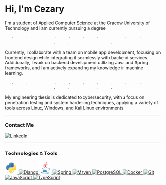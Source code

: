 <h1 align="left">Hi, I'm Cezary </h1>
I'm a student of Applied Computer Science at the Cracow University of Technology and I am currently pursuing a degree

<p align="center">∙   ∙   ∙   ∙   ∙   ∙   ∙   ∙   ∙   ∙   ∙   ∙   ∙   ∙   ∙</p>

Currently, I collaborate with a team on mobile app development, focusing on frontend design while integrating it seamlessly with backend services.
<br/>
Additionally, I work on backend development utilizing Java and Spring frameworks, and I am actively expanding my knowledge in machine learning.

<p align="center">∙   ∙   ∙   ∙   ∙   ∙   ∙   ∙   ∙   ∙   ∙   ∙   ∙   ∙   ∙</p>

My engineering thesis is dedicated to cybersecurity, with a focus on penetration testing and system hardening techniques, applying a variety of tools across Linux, Windows, and Kali Linux environments.




---

<h3 align="left"> Contact Me</h3>
<p align="left">
  <a href="https://www.linkedin.com/in/cezary-kochanski09" target="_blank">
    <img src="https://cdn.jsdelivr.net/gh/devicons/devicon@latest/icons/linkedin/linkedin-original.svg" alt="LinkedIn" width="40" height="40"/>
  </a>
</p>

---

<h3 align="left"> Technologies & Tools</h3>
<p align="left">
  <a href="https://www.python.org" target="_blank" rel="noreferrer">
    <img src="https://raw.githubusercontent.com/devicons/devicon/master/icons/python/python-original.svg" alt="Python" width="40" height="40"/>
  </a>
  <a href="https://www.djangoproject.com" target="_blank" rel="noreferrer">
    <img src="https://cdn.jsdelivr.net/gh/devicons/devicon/icons/django/django-plain.svg" alt="Django" width="40" height="40"/>
  </a>
  <a href="https://www.java.com" target="_blank" rel="noreferrer">
    <img src="https://raw.githubusercontent.com/devicons/devicon/master/icons/java/java-original.svg" alt="Java" width="40" height="40"/>
  </a>
  <a href="https://spring.io" target="_blank" rel="noreferrer">
    <img src="https://cdn.jsdelivr.net/gh/devicons/devicon/icons/spring/spring-original.svg" alt="Spring" width="40" height="40"/>
  </a>
  <a href="https://maven.apache.org" target="_blank" rel="noreferrer">
    <img src="https://cdn.jsdelivr.net/gh/devicons/devicon/icons/maven/maven-original.svg" alt="Maven" width="40" height="40"/>
  </a>
  <a href="https://www.postgresql.org" target="_blank" rel="noreferrer">
    <img src="https://cdn.jsdelivr.net/gh/devicons/devicon/icons/postgresql/postgresql-original.svg" alt="PostgreSQL" width="40" height="40"/>
  </a>
  <a href="https://www.docker.com" target="_blank" rel="noreferrer">
    <img src="https://cdn.jsdelivr.net/gh/devicons/devicon/icons/docker/docker-original.svg" alt="Docker" width="40" height="40"/>
  </a>
  <a href="https://git-scm.com" target="_blank" rel="noreferrer">
    <img src="https://cdn.jsdelivr.net/gh/devicons/devicon/icons/git/git-original.svg" alt="Git" width="40" height="40"/>
  </a>
  <a href="https://developer.mozilla.org/en-US/docs/Web/JavaScript" target="_blank" rel="noreferrer">
    <img src="https://cdn.jsdelivr.net/gh/devicons/devicon/icons/javascript/javascript-original.svg" alt="JavaScript" width="40" height="40"/>
  </a>
  <a href="https://www.typescriptlang.org" target="_blank" rel="noreferrer">
    <img src="https://cdn.jsdelivr.net/gh/devicons/devicon/icons/typescript/typescript-original.svg" alt="TypeScript" width="40" height="40"/>
  </a>
</p>
